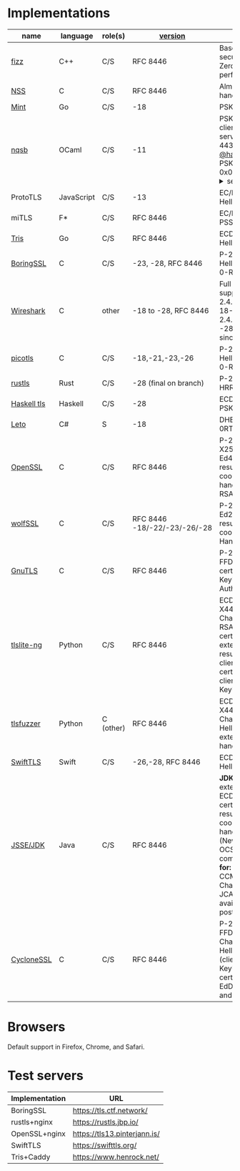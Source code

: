 # Implementations

name | language | role(s) | [version](Implementations#version-negotiation) | features/limitations
--- | --- | --- | --- | ---
[fizz](https://github.com/facebookincubator/fizz/) | C++ | C/S | RFC 8446 | Based on libsodium, includes secure design abstractions. Zero-copy for advanced performance.
[NSS](https://hg.mozilla.org/projects/nss) | C | C/S | RFC 8446 | Almost everything, except post-handshake auth and X448
[Mint](https://github.com/bifurcation/mint) | Go | C/S | -18 | PSK resumption, 0-RTT, HRR
[nqsb](https://github.com/mirleft/ocaml-tls/tree/tls13) | OCaml | C/S | -11 | PSK/DHE-PSK, no EC*, no client auth, no 0RTT -- live server at tls13test.nqsb.io port 4433, records traces, ping [@hannesm](https://github.com/hannesm), contains a static PSK/DHE_PSK token: id: 0x0000 <details><summary>secret:</summary> 0x000102030405060708090a0b0c0d0e0f101112131415161718191a1b1c1d1e1f</details>
ProtoTLS | JavaScript | C/S | -13 | EC/DHE/PSK, no HelloRetryRequest
miTLS | F* | C/S | RFC 8446 | EC/DHE/PSK/0-RTT, no RSA-PSS, no post-HS-auth, no ESNI
[Tris](https://github.com/cloudflare/tls-tris) | Go | C/S | RFC 8446 | ECDHE/PSK/0-RTT, no HelloRetryRequest
[BoringSSL](https://boringssl.googlesource.com/boringssl/) | C | C/S | -23, -28, RFC 8446 |  P-256, X25519, HelloRetryRequest, resumption, 0-RTT, KeyUpdate
[Wireshark](https://www.wireshark.org) | C | other | -18 to -28, RFC 8446 | Full decryption and dissection support for drafts 19-21 since 2.4.0 ([keylog format](https://developer.mozilla.org/en-US/docs/Mozilla/Projects/NSS/Key_Log_Format)). Supports 18-21 since 2.4.2, -22 since 2.4.3, -23 since 2.4.5, -24 to -28 (+0RTT trial decryption) since 2.6.0. [Tracking bug](https://bugs.wireshark.org/bugzilla/show_bug.cgi?id=12779).
[picotls](https://github.com/h2o/picotls)| C | C/S | -18,-21,-23,-26 | P-256, X25519, HelloRetryRequest, resumption, 0-RTT
[rustls](https://github.com/ctz/rustls) | Rust | C/S | -28 (final on branch) | P-256/P-384/curve25519, HRR, resumption, 0-RTT client |
[Haskell tls](https://github.com/kazu-yamamoto/hs-tls/tree/tls13) | Haskell | C/S | -28 | ECDHE w/ P* and X*, full, HRR, PSK, 0RTT
[Leto](https://github.com/Drawaes/Leto/tree/master) | C# | S | -18 | DHE, X25519, AES, no PSK no 0RTT. Tested against NSS
[OpenSSL](https://www.openssl.org) | C | C/S | RFC 8446 | P-256, P-384, P-521, FFDHE, X25519, X448, Ed25519, Ed448, HelloRetryRequest, resumption, PSK, 0-RTT, CCS, cookies, stateless server, Post-handshake auth, KeyUpdate, RSA-PSS certs
[wolfSSL](https://www.wolfssl.com) | C | C/S | RFC 8446 -18/-22/-23/-26/-28 | P-256, P-384, X25519, Ed25519, HelloRetryRequest, resumption, PSK, 0-RTT, CCS, cookies, stateless server, Post-Handshake Auth, KeyUpdate
[GnuTLS](https://www.gnutls.org) | C | C/S | RFC 8446 | P-256, P-384, X25519, FFDHE, RSA-PSS (keys and certs), HelloRetryRequest, KeyUpdate, Post-Handshake Auth, PSK
[tlslite-ng](https://github.com/tomato42/tlslite-ng) | Python | C/S | RFC 8446 | ECDHE (all), EdDHE (X25519, X448), FFDHE (all), AES-GCM, Chacha20, HelloRetryRequest, RSA, RSA-PSS keys and certificate signatures, cookie extension, CCS, PSK, resumption, in-handshake client auth, no ECDSA certificates, no post-handshake client auth, no 0-RTT, no KeyUpdate
[tlsfuzzer](https://github.com/tomato42/tlsfuzzer) | Python | C (other) | RFC 8446 | ECDHE (all), EdDHE (x25519, X448), FFDHE (all), AES-GCM, Chacha20, RSA, HelloRetryRequest, CCS, cookie extension, PSK, resumption, in-handshake auth, no KeyUpdate
[SwiftTLS](https://github.com/nsc/SwiftTLS) | Swift | C/S | -26,-28, RFC 8446 |  ECDHE, P-256, 0-RTT, HelloRetryRequest
[JSSE/JDK](http://java.oracle.com) | Java | C/S | RFC 8446 | **JDK 11 only:**  All required extensions and algorithms, ECDHE (all), FFDHE, RSA-PSS certs/signatures, PSK resumption, HelloRetryRequest, cookie extension, post handshake messages (NewSessionTicket/KeyUpdate), OCSP Stapling, Middlebox compatibility mode.  **No support for:** previous drafts, 0-RTT, CCM, x25519/x448 & ChaCha20/Poly1305 (although JCA/JCE support is now available in JDK 11), SCT, post_handshake_auth.
[CycloneSSL](https://www.oryx-embedded.com/cyclone_ssl.html) | C | C/S | RFC 8446 | P-256, P-384, X25519, X448, FFDHE, AES-GCM, AES-CCM, ChaCha20Poly1305, HelloRetryRequest, PSK, 0-RTT (client only), CCS, cookies, KeyUpdate, RSA-PSS certificates, ECDSA certificates, EdDSA certificates (Ed25519 and Ed448)

# Browsers

Default support in Firefox, Chrome, and Safari.

# Test servers

Implementation | URL
--- | ---
BoringSSL | https://tls.ctf.network/
rustls+nginx | https://rustls.jbp.io/
OpenSSL+nginx | https://tls13.pinterjann.is/
SwiftTLS | https://swifttls.org/
Tris+Caddy | https://www.henrock.net/
